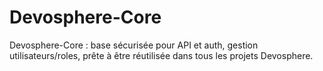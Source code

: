# Devosphere-Core
Devosphere-Core : base sécurisée pour API et auth, gestion utilisateurs/roles, prête à être réutilisée dans tous les projets Devosphere.
